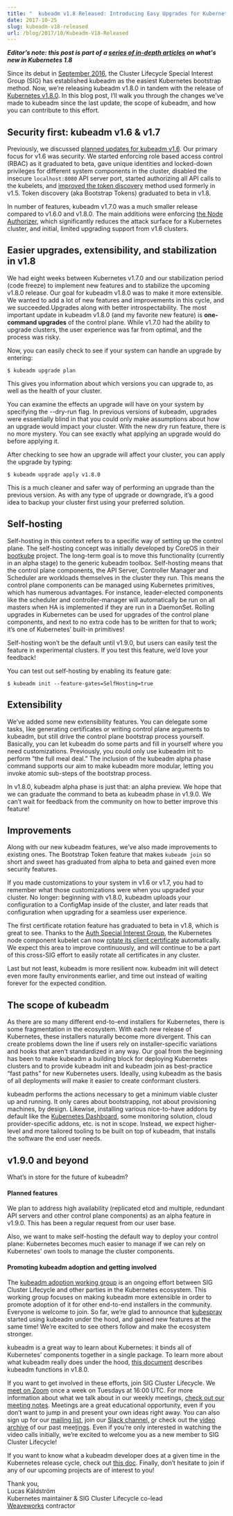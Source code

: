 ```yaml
---
title: "  kubeadm v1.8 Released: Introducing Easy Upgrades for Kubernetes Clusters "
date: 2017-10-25
slug: kubeadm-v18-released
url: /blog/2017/10/Kubeadm-V18-Released
---
```

**_Editor’s note: this post is part of a [series of in-depth articles](http://blog.kubernetes.io/2017/10/five-days-of-kubernetes-18.html) on what's new in Kubernetes 1.8_**  

Since its debut in [September 2016](http://blog.kubernetes.io/2016/09/how-we-made-kubernetes-easy-to-install.html), the Cluster Lifecycle Special Interest Group (SIG) has established kubeadm as the easiest Kubernetes bootstrap method. Now, we’re releasing kubeadm v1.8.0 in tandem with the release of [Kubernetes v1.8.0](http://blog.kubernetes.io/2017/09/kubernetes-18-security-workloads-and.html). In this blog post, I’ll walk you through the changes we’ve made to kubeadm since the last update, the scope of kubeadm, and how you can contribute to this effort.  


## Security first: kubeadm v1.6 & v1.7
Previously, we discussed [planned updates for kubeadm v1.6](http://blog.kubernetes.io/2017/01/stronger-foundation-for-creating-and-managing-kubernetes-clusters.html). Our primary focus for v1.6 was security. We started enforcing role based access control (RBAC) as it graduated to beta, gave unique identities and locked-down privileges for different system components in the cluster, disabled the insecure `localhost:8080` API server port, started authorizing all API calls to the kubelets, and [improved the token discovery](https://github.com/kubernetes/community/blob/master/contributors/design-proposals/cluster-lifecycle/bootstrap-discovery.md) method used formerly in v1.5. Token discovery (aka Bootstrap Tokens) graduated to beta in v1.8.  

In number of features, kubeadm v1.7.0 was a much smaller release compared to v1.6.0 and v1.8.0. The main additions were enforcing [the Node Authorizer](https://github.com/kubernetes/community/blob/master/contributors/design-proposals/node/kubelet-authorizer.md), which significantly reduces the attack surface for a Kubernetes cluster, and initial, limited upgrading support from v1.6 clusters.  


## Easier upgrades, extensibility, and stabilization in v1.8

We had eight weeks between Kubernetes v1.7.0 and our stabilization period (code freeze) to implement new features and to stabilize the upcoming v1.8.0 release. Our goal for kubeadm v1.8.0 was to make it more extensible. We wanted to add a lot of new features and improvements in this cycle, and we succeeded.Upgrades along with better introspectability. The most important update in kubeadm v1.8.0 (and my favorite new feature) is **one-command upgrades** of the control plane. While v1.7.0 had the ability to upgrade clusters, the user experience was far from optimal, and the process was risky.  

Now, you can easily check to see if your system can handle an upgrade by entering:  



 ```  
$ kubeadm upgrade plan
  ```


This gives you information about which versions you can upgrade to, as well as the health of your cluster.  

You can examine the effects an upgrade will have on your system by specifying the --dry-run flag. In previous versions of kubeadm, upgrades were essentially blind in that you could only make assumptions about how an upgrade would impact your cluster. With the new dry run feature, there is no more mystery. You can see exactly what applying an upgrade would do before applying it.  

After checking to see how an upgrade will affect your cluster, you can apply the upgrade by typing:  



 ```  
$ kubeadm upgrade apply v1.8.0
  ```


This is a much cleaner and safer way of performing an upgrade than the previous version. As with any type of upgrade or downgrade, it’s a good idea to backup your cluster first using your preferred solution.  


## Self-hosting
Self-hosting in this context refers to a specific way of setting up the control plane. The self-hosting concept was initially developed by CoreOS in their [bootkube](https://github.com/kubernetes-incubator/bootkube) project. The long-term goal is to move this functionality (currently in an alpha stage) to the generic kubeadm toolbox. Self-hosting means that the control plane components, the API Server, Controller Manager and Scheduler are workloads themselves in the cluster they run. This means the control plane components can be managed using Kubernetes primitives, which has numerous advantages. For instance, leader-elected components like the scheduler and controller-manager will automatically be run on all masters when HA is implemented if they are run in a DaemonSet. Rolling upgrades in Kubernetes can be used for upgrades of the control plane components, and next to no extra code has to be written for that to work; it’s one of Kubernetes’ built-in primitives!  

Self-hosting won’t be the default until v1.9.0, but users can easily test the feature in experimental clusters. If you test this feature, we’d love your feedback!  

You can test out self-hosting by enabling its feature gate:  


 ```  
$ kubeadm init --feature-gates=SelfHosting=true
  ```



## Extensibility
We’ve added some new extensibility features. You can delegate some tasks, like generating certificates or writing control plane arguments to kubeadm, but still drive the control plane bootstrap process yourself. Basically, you can let kubeadm do some parts and fill in yourself where you need customizations. Previously, you could only use kubeadm init to perform “the full meal deal.” The inclusion of the kubeadm alpha phase command supports our aim to make kubeadm more modular, letting you invoke atomic sub-steps of the bootstrap process.  

In v1.8.0, kubeadm alpha phase is just that: an alpha preview. We hope that we can graduate the command to beta as kubeadm phase in v1.9.0. We can’t wait for feedback from the community on how to better improve this feature!  


## Improvements
Along with our new kubeadm features, we’ve also made improvements to existing ones. The Bootstrap Token feature that makes `kubeadm join` so short and sweet has graduated from alpha to beta and gained even more security features.  

If you made customizations to your system in v1.6 or v1.7, you had to remember what those customizations were when you upgraded your cluster. No longer: beginning with v1.8.0, kubeadm uploads your configuration to a ConfigMap inside of the cluster, and later reads that configuration when upgrading for a seamless user experience.  

The first certificate rotation feature has graduated to beta in v1.8, which is great to see. Thanks to the [Auth Special Interest Group](https://github.com/kubernetes/community/tree/master/sig-auth), the Kubernetes node component kubelet can now [rotate its client certificate](https://github.com/kubernetes/features/issues/266) automatically. We expect this area to improve continuously, and will continue to be a part of this cross-SIG effort to easily rotate all certificates in any cluster.  

Last but not least, kubeadm is more resilient now. kubeadm init will detect even more faulty environments earlier, and time out instead of waiting forever for the expected condition.  


## The scope of kubeadm
As there are so many different end-to-end installers for Kubernetes, there is some fragmentation in the ecosystem. With each new release of Kubernetes, these installers naturally become more divergent. This can create problems down the line if users rely on installer-specific variations and hooks that aren’t standardized in any way. Our goal from the beginning has been to make kubeadm a building block for deploying Kubernetes clusters and to provide kubeadm init and kubeadm join as best-practice “fast paths” for new Kubernetes users. Ideally, using kubeadm as the basis of all deployments will make it easier to create conformant clusters.  

kubeadm performs the actions necessary to get a minimum viable cluster up and running. It only cares about bootstrapping, not about provisioning machines, by design. Likewise, installing various nice-to-have addons by default like the [Kubernetes Dashboard](https://github.com/kubernetes/dashboard), some monitoring solution, cloud provider-specific addons, etc. is not in scope. Instead, we expect higher-level and more tailored tooling to be built on top of kubeadm, that installs the software the end user needs.  


## v1.9.0 and beyond
What’s in store for the future of kubeadm?  


#### Planned features
We plan to address high availability (replicated etcd and multiple, redundant API servers and other control plane components) as an alpha feature in v1.9.0. This has been a regular request from our user base.  

Also, we want to make self-hosting the default way to deploy your control plane: Kubernetes becomes much easier to manage if we can rely on Kubernetes' own tools to manage the cluster components.  


#### Promoting kubeadm adoption and getting involved
The [kubeadm adoption working group](https://github.com/kubernetes/community/tree/master/wg-kubeadm-adoption) is an ongoing effort between SIG Cluster Lifecycle and other parties in the Kubernetes ecosystem. This working group focuses on making kubeadm more extensible in order to promote adoption of it for other end-to-end installers in the community. Everyone is welcome to join. So far, we’re glad to announce that [kubespray](https://github.com/kubernetes-incubator/kubespray) started using kubeadm under the hood, and gained new features at the same time! We’re excited to see others follow and make the ecosystem stronger.  

kubeadm is a great way to learn about Kubernetes: it binds all of Kubernetes’ components together in a single package. To learn more about what kubeadm really does under the hood, [this document](https://github.com/kubernetes/kubeadm/blob/master/docs/design/design_v1.8.md) describes kubeadm functions in v1.8.0.  

If you want to get involved in these efforts, join SIG Cluster Lifecycle. We [meet on Zoom](https://github.com/kubernetes/community/tree/master/sig-cluster-lifecycle) once a week on Tuesdays at 16:00 UTC. For more information about what we talk about in our weekly meetings, [check out our meeting notes](https://docs.google.com/document/d/1deJYPIF4LmhGjDVaqrswErIrV7mtwJgovtLnPCDxP7U/edit#). Meetings are a great educational opportunity, even if you don’t want to jump in and present your own ideas right away. You can also sign up for our [mailing list](https://groups.google.com/forum/#!forum/kubernetes-sig-cluster-lifecycle), join our [Slack channel,](https://kubernetes.slack.com/messages/sig-cluster-lifecycle) [o](https://kubernetes.slack.com/messages/sig-cluster-lifecycle)r check out the [video archive](https://www.youtube.com/playlist?list=PL69nYSiGNLP29D0nYgAGWt1ZFqS9Z7lw4&disable_polymer=true) of our past mee[t](https://kubernetes.slack.com/messages/sig-cluster-lifecycle)i[n](https://kubernetes.slack.com/messages/sig-cluster-lifecycle)g[s](https://kubernetes.slack.com/messages/sig-cluster-lifecycle). Even if you’re only interested in watching the video calls initially, we’re excited to welcome you as a new member to SIG Cluster Lifecycle!  

If you want to know what a kubeadm developer does at a given time in the Kubernetes release cycle, check out [this doc](https://github.com/kubernetes/kubeadm/blob/master/docs/release-cycle.md). Finally, don’t hesitate to join if any of our upcoming projects are of interest to you!  

Thank you,  
Lucas Käldström  
Kubernetes maintainer & SIG Cluster Lifecycle co-lead  
[Weaveworks](https://www.weave.works/?utm_source=k8&utm_medium=ww&utm_campaign=blog) contractor
